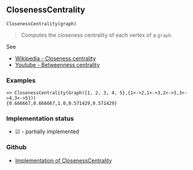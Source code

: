 ## ClosenessCentrality

```
ClosenessCentrality(graph)
```

> Computes the closeness centrality of each vertex of a `graph`.

See
* [Wikipedia - Closeness centrality](https://en.wikipedia.org/wiki/Closeness_centrality)
* [Youtube - Betweenness centrality](https://youtu.be/0CCrq62TF7U)

### Examples

```
>> ClosenessCentrality(Graph({1, 2, 3, 4, 5},{1<->2,1<->3,2<->3,3<->4,3<->5}))
{0.666667,0.666667,1.0,0.571429,0.571429}
```

### Implementation status

* &#x2611; - partially implemented

### Github

* [Implementation of ClosenessCentrality](https://github.com/axkr/symja_android_library/blob/master/symja_android_library/matheclipse-core/src/main/java/org/matheclipse/core/builtin/GraphFunctions.java#L1344) 
